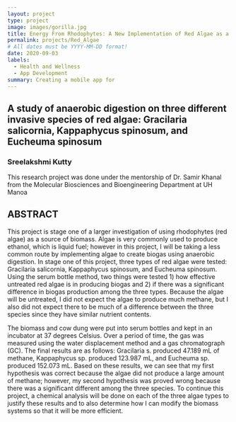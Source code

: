 ```yaml
---
layout: project
type: project
image: images/gorilla.jpg
title: Energy From Rhodophytes: A New Implementation of Red Algae as a Source of Biomass
permalink: projects/Red_Algae
# All dates must be YYYY-MM-DD format!
date: 2020-09-03
labels:
  - Health and Wellness
  - App Development
summary: Creating a mobile app for 
---
```

<h2>A study of anaerobic digestion on three different invasive species of red algae: Gracilaria salicornia, Kappaphycus spinosum, and Eucheuma spinosum</h2>
<h3>Sreelakshmi Kutty</h3>
<p>This research project was done under the mentorship of Dr. Samir Khanal from the Molecular Biosciences and Bioengineering Department at UH Manoa</p>

## ABSTRACT

<p>This project is stage one of a larger investigation of using rhodophytes (red algae) as a source of biomass. Algae is very commonly used to produce ethanol, which is liquid fuel; however in this project, I will be taking a less common route by implementing algae to create biogas using anaerobic digestion. In stage one of this project, three types of red algae were tested: Gracilaria salicornia, Kappaphycus spinosum, and Eucheuma spinosum. Using the serum bottle method, two things were tested 1) how effective untreated red algae is in producing biogas and 2) if there was a significant difference in biogas production among the three types. Because the algae will be untreated, I did not expect the algae to produce much methane, but I also did not expect there to be much of a difference between the three species since they have similar nutrient contents.</p>
<p>The biomass and cow dung were put into serum bottles and kept in an incubator at 37 degrees Celsius. Over a period of time, the gas was measured using the water displacement method and a gas chromatograph (GC). The final results are as follows: Gracilaria s. produced 47.189 mL of methane, Kappaphycus sp. produced 123.987 mL, and Eucheuma sp. produced 152.073 mL. Based on these results, we can see that my first hypothesis was correct because the algae did not produce a large amount of methane; however, my second hypothesis was proved wrong because there was a significant different among the three species. To continue this project, a chemical analysis will be done on each of the three algae types to justify these results and to also determine how I can modify the biomass systems so that it will be more efficient. </p>



